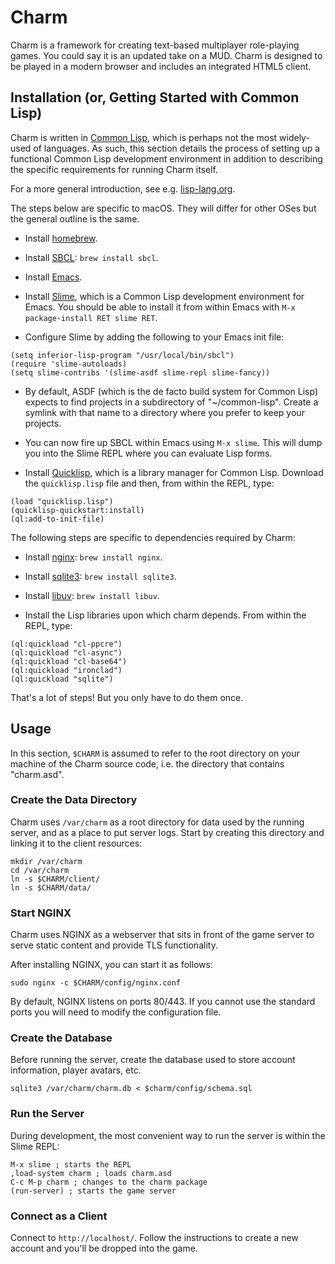 # Charm

Charm is a framework for creating text-based multiplayer role-playing games. You
could say it is an updated take on a MUD. Charm is designed to be played in a
modern browser and includes an integrated HTML5 client.

## Installation (or, Getting Started with Common Lisp)

Charm is written in [Common Lisp](https://common-lisp.net), which is perhaps not
the most widely-used of languages. As such, this section details the process of
setting up a functional Common Lisp development environment in addition to
describing the specific requirements for running Charm itself.

For a more general introduction, see e.g.
[lisp-lang.org](https://lisp-lang.org/learn/getting-started/).

The steps below are specific to macOS. They will differ for other OSes but the
general outline is the same.

* Install [homebrew](https://brew.sh).

* Install [SBCL](http://sbcl.org): `brew install sbcl`.

* Install [Emacs](https://emacsformacosx.com).

* Install [Slime](https://common-lisp.net/project/slime/), which is a Common
  Lisp development environment for Emacs. You should be able to install it from
  within Emacs with `M-x package-install RET slime RET`.

* Configure Slime by adding the following to your Emacs init file:

```
(setq inferior-lisp-program "/usr/local/bin/sbcl")
(require 'slime-autoloads)
(setq slime-contribs '(slime-asdf slime-repl slime-fancy))
```

* By default, ASDF (which is the de facto build system for Common Lisp) expects
  to find projects in a subdirectory of "~/common-lisp". Create a symlink with
  that name to a directory where you prefer to keep your projects.

* You can now fire up SBCL within Emacs using `M-x slime`. This will dump you
  into the Slime REPL where you can evaluate Lisp forms.

* Install [Quicklisp](https://www.quicklisp.org/beta/), which is a library
  manager for Common Lisp. Download the `quicklisp.lisp` file and then, from
  within the REPL, type:

```
(load "quicklisp.lisp")
(quicklisp-quickstart:install)
(ql:add-to-init-file)
```

The following steps are specific to dependencies required by Charm:

* Install [nginx](https://www.nginx.com/): `brew install nginx`.

* Install [sqlite3](https://www.sqlite.org/): `brew install sqlite3`.

* Install [libuv](https://libuv.org): `brew install libuv`.

* Install the Lisp libraries upon which charm depends. From within the REPL,
  type:

```
(ql:quickload "cl-ppcre")
(ql:quickload "cl-async")
(ql:quickload "cl-base64")
(ql:quickload "ironclad")
(ql:quickload "sqlite")
```

That's a lot of steps! But you only have to do them once.

## Usage

In this section, `$CHARM` is assumed to refer to the root directory on your
machine of the Charm source code, i.e. the directory that contains "charm.asd".

### Create the Data Directory

Charm uses `/var/charm` as a root directory for data used by the running server,
and as a place to put server logs. Start by creating this directory and linking
it to the client resources:

```
mkdir /var/charm
cd /var/charm
ln -s $CHARM/client/
ln -s $CHARM/data/
```

### Start NGINX

Charm uses NGINX as a webserver that sits in front of the game server to serve
static content and provide TLS functionality.

After installing NGINX, you can start it as follows:

```
sudo nginx -c $CHARM/config/nginx.conf
```

By default, NGINX listens on ports 80/443. If you cannot use the standard ports
you will need to modify the configuration file.

### Create the Database

Before running the server, create the database used to store account
information, player avatars, etc.

```
sqlite3 /var/charm/charm.db < $charm/config/schema.sql
```

### Run the Server

During development, the most convenient way to run the server is within the
Slime REPL:

```
M-x slime ; starts the REPL
,load-system charm ; loads charm.asd
C-c M-p charm ; changes to the charm package
(run-server) ; starts the game server
```

### Connect as a Client

Connect to `http://localhost/`. Follow the instructions to create a new account
and you'll be dropped into the game.
